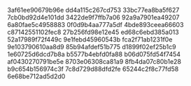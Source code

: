 3af61ee90679b96e
dd4a115c267cd753
33bc77ea8ba5f627
7cb0bd92d4e101dd
3422de9f7ffb7a06
92a9a7901ea49207
6a80fae5c4958883
0f0d9b4aa777a5df
4bde893ceea66603
c87142551102fec8
27b256fd98e12e45
ed68c6ebd385a013
52a17989f72f449c
9e1febd45960543b
fca2f71ab1231f0e
9e103790610aa8d9
85b94afdef51b775
d1899f02ef25b1c9
1e60725d6dcd7b8a
b5577b4ebfd0fa88
b06d075fd54f7454
af0430270791be5e
8703e06308ca81a9
8fb4da07c80b1e28
b9c654b156974c3f
7c8d729d88dfd2fe
65244c2f8c77fd58
6e68be712ad5d2d0
